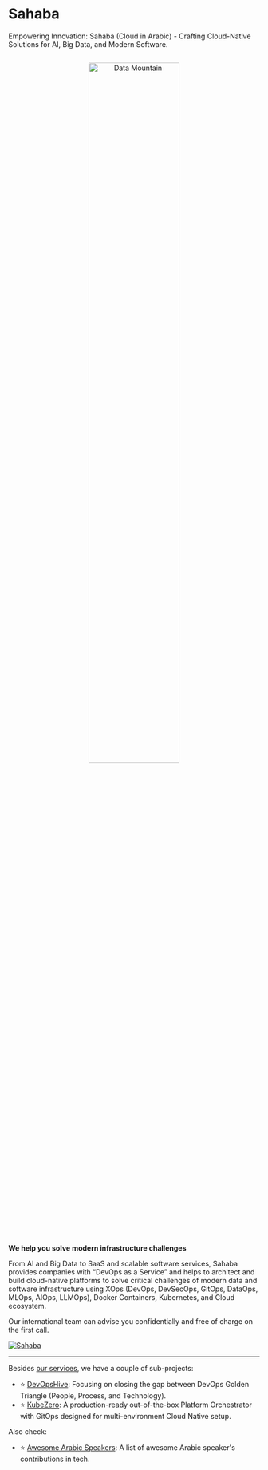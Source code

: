 # Sahaba

Empowering Innovation: Sahaba (Cloud in Arabic) - Crafting Cloud-Native Solutions for AI, Big Data, and Modern Software.

<p align="center">
  <a href="https://sahaba.ai" style="display: block; padding: 1em 0;">
    <img alt="Data Mountain" border="0" width="60%" src="https://sahaba.ai/images/mountain.svg"/>
  </a>
</p>

**We help you solve modern infrastructure challenges**

From AI and Big Data to SaaS and scalable software services, Sahaba provides companies with “DevOps as a Service” and helps to architect and build cloud-native platforms to solve critical challenges of modern data and software infrastructure using XOps (DevOps, DevSecOps, GitOps, DataOps, MLOps, AIOps, LLMOps), Docker Containers, Kubernetes, and Cloud ecosystem.

Our international team can advise you confidentially and free of charge on the first call.

[![Sahaba](https://img.shields.io/badge/Contact_Us-025E8C?style=flat-square&logo=icloud&logoColor=white)](https://sahaba.ai/contact/)

---

Besides [our services](https://sahaba.ai/#services), we have a couple of sub-projects:
- ⭐ [DevOpsHive](https://github.com/DevOpsHiveHQ): Focusing on closing the gap between DevOps Golden Triangle (People, Process, and Technology).
- ⭐ [KubeZero](https://github.com/kubezero/kubezero): A production-ready out-of-the-box Platform Orchestrator with GitOps designed for multi-environment Cloud Native setup.

Also check:
- ⭐ [Awesome Arabic Speakers](https://github.com/sahaba-ai/awesome-arabic-speakers): A list of awesome Arabic speaker's contributions in tech.
